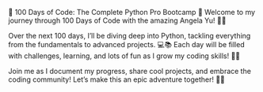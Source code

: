 🚀 100 Days of Code: The Complete Python Pro Bootcamp 🎉
Welcome to my journey through 100 Days of Code with the amazing Angela Yu! 🐍✨

Over the next 100 days, I’ll be diving deep into Python, tackling everything from the fundamentals to advanced projects. 💻📚 Each day will be filled with challenges, learning, and lots of fun as I grow my coding skills! 💪😄

Join me as I document my progress, share cool projects, and embrace the coding community! Let’s make this an epic adventure together! 🎊🌟
